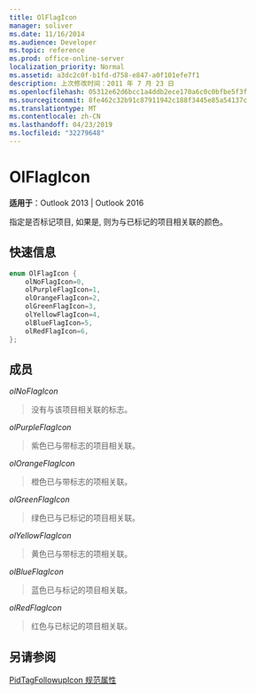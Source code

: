```yaml
---
title: OlFlagIcon
manager: soliver
ms.date: 11/16/2014
ms.audience: Developer
ms.topic: reference
ms.prod: office-online-server
localization_priority: Normal
ms.assetid: a3dc2c0f-b1fd-d758-e847-a0f101efe7f1
description: 上次修改时间：2011 年 7 月 23 日
ms.openlocfilehash: 05312e62d6bcc1a4ddb2ece170a6c0c0bfbe5f3f
ms.sourcegitcommit: 8fe462c32b91c87911942c188f3445e85a54137c
ms.translationtype: MT
ms.contentlocale: zh-CN
ms.lasthandoff: 04/23/2019
ms.locfileid: "32279648"
---
```

# <a name="olflagicon"></a>OlFlagIcon

  
  
**适用于**：Outlook 2013 | Outlook 2016 
  
指定是否标记项目, 如果是, 则为与已标记的项目相关联的颜色。
  
## <a name="quick-info"></a>快速信息

```cpp
enum OlFlagIcon { 
    olNoFlagIcon=0, 
    olPurpleFlagIcon=1, 
    olOrangeFlagIcon=2, 
    olGreenFlagIcon=3, 
    olYellowFlagIcon=4, 
    olBlueFlagIcon=5, 
    olRedFlagIcon=6, 
}; 

```

## <a name="members"></a>成员

 _olNoFlagIcon_
  
> 没有与该项目相关联的标志。
    
 _olPurpleFlagIcon_
  
> 紫色已与带标志的项目相关联。
    
 _olOrangeFlagIcon_
  
> 橙色已与带标志的项相关联。
    
 _olGreenFlagIcon_
  
> 绿色已与已标记的项目相关联。
    
 _olYellowFlagIcon_
  
> 黄色已与带标志的项相关联。
    
 _olBlueFlagIcon_
  
> 蓝色已与标记的项目相关联。
    
 _olRedFlagIcon_
  
> 红色与已标记的项目相关联。
    
## <a name="see-also"></a>另请参阅



[PidTagFollowupIcon 规范属性](pidtagfollowupicon-canonical-property.md)

